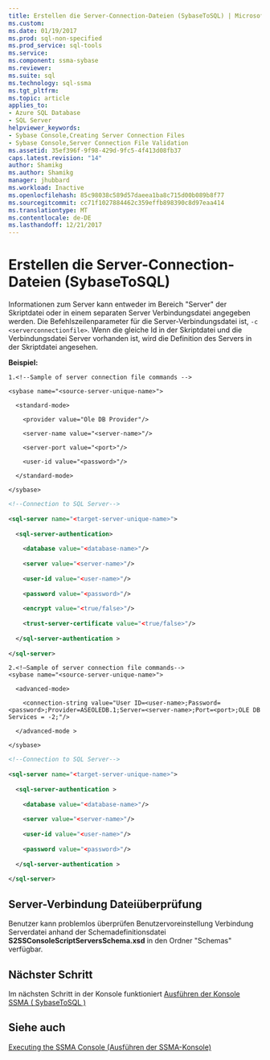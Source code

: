 ```yaml
---
title: Erstellen die Server-Connection-Dateien (SybaseToSQL) | Microsoft Docs
ms.custom: 
ms.date: 01/19/2017
ms.prod: sql-non-specified
ms.prod_service: sql-tools
ms.service: 
ms.component: ssma-sybase
ms.reviewer: 
ms.suite: sql
ms.technology: sql-ssma
ms.tgt_pltfrm: 
ms.topic: article
applies_to:
- Azure SQL Database
- SQL Server
helpviewer_keywords:
- Sybase Console,Creating Server Connection Files
- Sybase Console,Server Connection File Validation
ms.assetid: 35ef396f-9f98-429d-9fc5-4f413d08fb37
caps.latest.revision: "14"
author: Shamikg
ms.author: Shamikg
manager: jhubbard
ms.workload: Inactive
ms.openlocfilehash: 85c98038c589d57daeea1ba8c715d00b089b8f77
ms.sourcegitcommit: cc71f1027884462c359effb898390c8d97eaa414
ms.translationtype: MT
ms.contentlocale: de-DE
ms.lasthandoff: 12/21/2017
---
```

# <a name="creating-the-server-connection-files-sybasetosql"></a>Erstellen die Server-Connection-Dateien (SybaseToSQL)
Informationen zum Server kann entweder im Bereich "Server" der Skriptdatei oder in einem separaten Server Verbindungsdatei angegeben werden. Die Befehlszeilenparameter für die Server-Verbindungsdatei ist, `-c <serverconnectionfile>`. Wenn die gleiche Id in der Skriptdatei und die Verbindungsdatei Server vorhanden ist, wird die Definition des Servers in der Skriptdatei angesehen.  
  
**Beispiel:**  
  
```  
1.<!--Sample of server connection file commands -->  
  
<sybase name="<source-server-unique-name>">  
  
  <standard-mode>  
  
    <provider value="Ole DB Provider"/>  
  
    <server-name value="<server-name>"/>  
  
    <server-port value="<port>"/>  
  
    <user-id value="<password>"/>  
  
  </standard-mode>  
  
</sybase>  
```  
  
```xml  
<!--Connection to SQL Server-->  
  
<sql-server name="<target-server-unique-name>">  
  
  <sql-server-authentication>  
  
    <database value="<database-name>"/>  
  
    <server value="<server-name>"/>  
  
    <user-id value="<user-name>"/>  
  
    <password value="<password>"/>  
  
    <encrypt value="<true/false>"/>  
  
    <trust-server-certificate value="<true/false>"/>  
  
  </sql-server-authentication >  
  
</sql-server>  
```  
  
```  
2.<!—Sample of server connection file commands-->  
<sybase name="<source-server-unique-name>">  
  
  <advanced-mode>  
  
    <connection-string value="User ID=<user-name>;Password=<password>;Provider=ASEOLEDB.1;Server=<server-name>;Port=<port>;OLE DB Services = -2;"/>  
  
  </advanced-mode >  
  
</sybase>  
```  
  
```xml  
<!--Connection to SQL Server-->  
  
<sql-server name="<target-server-unique-name>">  
  
  <sql-server-authentication >  
  
    <database value="<database-name>"/>  
  
    <server value="<server-name>"/>  
  
    <user-id value="<user-name>"/>  
  
    <password value="<password>"/>  
  
  </sql-server-authentication >  
  
</sql-server>  
```  
  
## <a name="server-connection-file-validation"></a>Server-Verbindung Dateiüberprüfung  
Benutzer kann problemlos überprüfen Benutzervoreinstellung Verbindung Serverdatei anhand der Schemadefinitionsdatei **S2SSConsoleScriptServersSchema.xsd** in den Ordner "Schemas" verfügbar.  
  
## <a name="next-step"></a>Nächster Schritt  
Im nächsten Schritt in der Konsole funktioniert [Ausführen der Konsole SSMA &#40; SybaseToSQL &#41;](../../ssma/sybase/executing-the-ssma-console-sybasetosql.md)  
  
## <a name="see-also"></a>Siehe auch  
[Executing the SSMA Console (Ausführen der SSMA-Konsole)](http://msdn.microsoft.com/en-us/ea8950b7-fabc-4aa4-89f8-9573a2617d70)  
  
